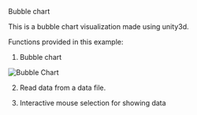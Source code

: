 Bubble chart

This is a bubble chart visualization made using unity3d.

Functions provided in this example:

1. Bubble chart

![Bubble Chart](https://github.com/ImmersiveAnalyticsUNCC/Immersive.Unity.Vis/blob/master/Unity/Bubble_Chart/bubble_chart.png)

2. Read data from a data file.

3. Interactive mouse selection for showing data


